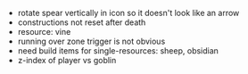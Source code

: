 - rotate spear vertically in icon so it doesn't look like an arrow
- constructions not reset after death
- resource: vine
- running over zone trigger is not obvious
- need build items for single-resources: sheep, obsidian
- z-index of player vs goblin